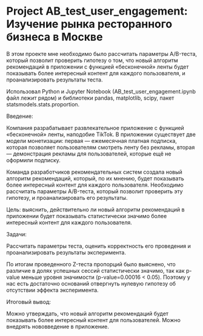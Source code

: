 # Project AB_test_user_engagement: Изучение рынка ресторанного бизнеса в Москве

В этом проекте мне необходимо было рассчитать параметры A/B-теста, который позволит проверить гипотезу о том, что новый алгоритм рекомендаций в приложении с функцией «бесконечной» ленты будет показывать более интересный контент для каждого пользователя, и проанализировать результаты теста.

Использовал Python и Jupyter Notebook (AB_test_user_engagement.ipynb файл лежит рядом) и библиотеки pandas, matplotlib, scipy, пакет statsmodels.stats.proportion.

Введение:

Компания разрабатывает развлекательное приложение с функцией «бесконечной» ленты, наподобие TikTok. В приложении существует две модели монетизации: первая — ежемесячная платная подписка, которая позволяет пользователям смотреть ленту без рекламы, вторая — демонстрация рекламы для пользователей, которые ещё не оформили подписку.

Команда разработчиков рекомендательных систем создала новый алгоритм рекомендаций, который, по их мнению, будет показывать более интересный контент для каждого пользователя. Необходимо рассчитать параметры A/B-теста, который позволит проверить эту гипотезу, и проанализировать его результаты. 

Цель: выяснить, действительно ли новый алгоритм рекомендаций в приложении будет показывать статистически значимо более интересный контент для каждого пользователя.

Задачи:

Рассчитать параметры теста, оценить корректность его проведения и проанализировать результаты эксперимента.

По итогам проведенного Z-теста пропорций было выяснено, что различие в долях успешных сессий статистически значимо, так как p-value меньше уровня значимости (p-value=0.00016 < 0.05). Поэтому у нас есть достаточно оснований отвергнуть нулевую гипотезу об отсутствии эффекта эксперимента.

Итоговый вывод:

Можно утверждать, что новый алгоритм рекомендаций будет показывать более интересный контент для пользователей. Можно внедрять нововведение в приложение.